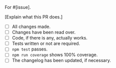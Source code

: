 For #[issue].

[Explain what this PR does.]

- [ ] All changes made.
- [ ] Changes have been read over.
- [ ] Code, if there is any, actually works.
- [ ] Tests written or not are required.
- [ ] `npm test` passes.
- [ ] `npm run coverage` shows 100% coverage.
- [ ] The changelog has been updated, if necessary.
